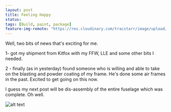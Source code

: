 ```yaml
---
layout: post
title: Feeling Happy
status: 
tags: [Build, paint, package]
feature-img-remote: "https://res.cloudinary.com/tracstarr/image/upload/v1538498767/Kitfox/5_DeliveryFromKitfox/20180608_142804.jpg"
---
```

Well, two bits of news that's exciting for me. 

1- got my shipment from Kitfox with my FFW, LLE and some other bits I needed.

2 - finally (as in yesterday) found someone who is willing and able to take on the blasting and powder coating of my frame. He's done some air frames in the past. Excited to get going on this now. 

I guess my next post will be dis-assembly of the entire fuselage which was complete. Oh well.

![alt text](https://res.cloudinary.com/tracstarr/image/upload/c_scale,h_300/v1538498776/Kitfox/5_DeliveryFromKitfox/20180608_144427.jpg)